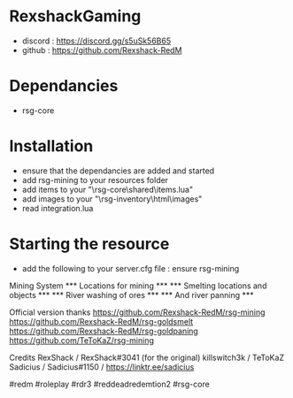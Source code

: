 # RexshackGaming
- discord : https://discord.gg/s5uSk56B65
- github : https://github.com/Rexshack-RedM

# Dependancies
- rsg-core

# Installation
- ensure that the dependancies are added and started
- add rsg-mining to your resources folder
- add items to your "\rsg-core\shared\items.lua"
- add images to your "\rsg-inventory\html\images"
- read integration.lua


# Starting the resource
- add the following to your server.cfg file : ensure rsg-mining

Mining System
*** Locations for mining ***
*** Smelting locations and objects ***
*** River washing of ores ***
*** And river panning ***

Official version thanks
https://github.com/Rexshack-RedM/rsg-mining 
https://github.com/Rexshack-RedM/rsg-goldsmelt
https://github.com/Rexshack-RedM/rsg-goldpaning
https://github.com/TeToKaZ/rsg-mining

Credits
RexShack / RexShack#3041 (for the original)
killswitch3k / TeToKaZ
Sadicius / Sadicius#1150 / https://linktr.ee/sadicius

#redm #roleplay #rdr3 #reddeadredemtion2 #rsg-core
